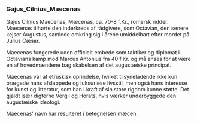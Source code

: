 ### Gajus_Cilnius_Maecenas


Gajus Cilnius Maecenas, Mæcenas, ca. 70-8 f.Kr., romersk ridder. Maecenas tilhørte den inderkreds af rådgivere, som Octavian, den senere kejser Augustus, samlede omkring sig i årene umiddelbart efter mordet på Julius Cæsar.

Maecenas fungerede uden officielt embede som taktiker og diplomat i Octavians kamp mod Marcus Antonius fra 40 f.Kr. og må anses for at være en af hovedmændene bag skabelsen af det augustæiske principat.

Maecenas var af etruskisk oprindelse, hvilket tilsyneladende ikke kun prægede hans afslappede og luksuriøse livsstil, men også hans interesse for kunst og litteratur, som han i kraft af sin store rigdom kunne støtte. Det gjaldt især digterne Vergil og Horats, hvis værker underbyggede den augustæiske ideologi.

Maecenas' navn har resulteret i betegnelsen mæcen.
